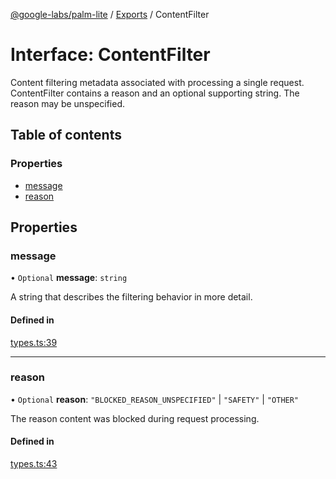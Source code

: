 [@google-labs/palm-lite](../README.md) / [Exports](../modules.md) / ContentFilter

# Interface: ContentFilter

Content filtering metadata associated with processing a single request. ContentFilter contains a reason and an optional supporting string. The reason may be unspecified.

## Table of contents

### Properties

- [message](ContentFilter.md#message)
- [reason](ContentFilter.md#reason)

## Properties

### message

• `Optional` **message**: `string`

A string that describes the filtering behavior in more detail.

#### Defined in

[types.ts:39](https://github.com/google/labs-prototypes/blob/99919d5/seeds/palm-lite/src/types.ts#L39)

___

### reason

• `Optional` **reason**: ``"BLOCKED_REASON_UNSPECIFIED"`` \| ``"SAFETY"`` \| ``"OTHER"``

The reason content was blocked during request processing.

#### Defined in

[types.ts:43](https://github.com/google/labs-prototypes/blob/99919d5/seeds/palm-lite/src/types.ts#L43)
